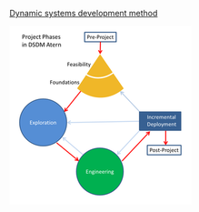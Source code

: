 [Dynamic systems development method](https://en.wikipedia.org/wiki/Dynamic_systems_development_method)

![Model of the DSDM Atern project management method](./images/DSDM_Atern_Project_Phases.png)